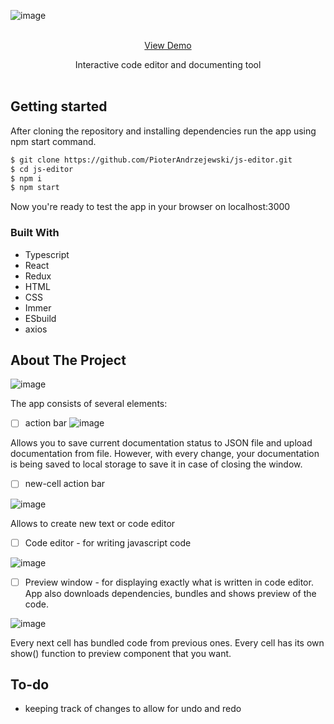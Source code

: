

<!-- PROJECT LOGO -->
![image](https://github.com/PioterAndrzejewski/js-editor/assets/109315248/4369db19-dc9b-4fa0-b54c-6f2206b77d23)


<br />
<div align="center">
<a href="https://pioterandrzejewski.github.io/js-editor/">View Demo</a> <br>
  <p align="center">
Interactive code editor and documenting tool
    <br />
    <br />
  </p>
</div>

## Getting started

After cloning the repository and installing dependencies run the app using npm start command. 

  ```sh
  $ git clone https://github.com/PioterAndrzejewski/js-editor.git
  $ cd js-editor
  $ npm i
  $ npm start
  ```
Now you're ready to test the app in your browser on localhost:3000

### Built With

- Typescript
- React
- Redux
- HTML
- CSS
- Immer
- ESbuild
- axios

## About The Project

![image](https://github.com/PioterAndrzejewski/js-editor/assets/109315248/229d8645-b265-46f0-929b-871d1e8cf590)


The app consists of several elements:

- [ ] action bar
![image](https://github.com/PioterAndrzejewski/js-editor/assets/109315248/a8f94ae0-ab25-44d8-bc32-99ba6cd3bbec)

Allows you to save current documentation status to JSON file and upload documentation from file. 
However, with every change, your documentation is being saved to local storage to save it in case of closing the window. 

- [ ] new-cell action bar

![image](https://github.com/PioterAndrzejewski/js-editor/assets/109315248/60a46120-c4e1-4fb7-b62b-4a0f3774b6b5)



Allows to create new text or code editor


- [ ] Code editor - for writing javascript code

![image](https://github.com/PioterAndrzejewski/js-editor/assets/109315248/d9afebd8-d5b3-4fd2-89cd-32a85c6dd9b9)



- [ ] Preview window - for displaying exactly what is written in code editor. App also downloads dependencies, bundles and shows preview of the code.

![image](https://github.com/PioterAndrzejewski/js-editor/assets/109315248/64ca6ffe-0c14-4520-930a-4027deb251d9)


Every next cell has bundled code from previous ones. 
Every cell has its own show() function to preview component that you want.

 ## To-do
- keeping track of changes to allow for undo and redo
